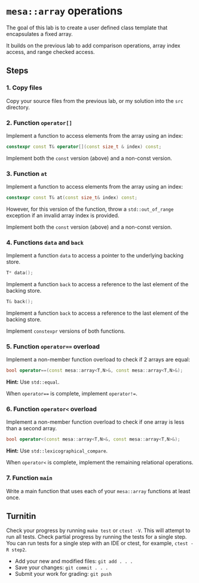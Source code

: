 # `mesa::array` operations

The goal of this lab is to create a user defined
class template that encapsulates a fixed array.

It builds on the previous lab to add comparison operations,
array index access, and range checked access.

## Steps

### 1. Copy files
Copy your source files from the previous lab,
or my solution into the `src` directory.

### 2. Function `operator[]`
Implement a function to access elements from the array using an index:

```cpp
constexpr const T& operator[](const size_t & index) const;
```

Implement both the `const` version (above) and a non-const version.

### 3. Function `at`
Implement a function to access elements from the array using an index:

```cpp
constexpr const T& at(const size_t& index) const;
```

However, for this version of the function,
throw a `std::out_of_range` exception if an invalid array index is provided. 

Implement both the `const` version (above) and a non-const version.

### 4. Functions `data` and `back`
Implement a function `data` to access a pointer to the underlying backing store.

```cpp
T* data();
```
Implement a function `back` to access a reference to the last element
of the backing store.

```cpp
T& back();
```
Implement a function `back` to access a reference to the last element
of the backing store.

Implement `constexpr` versions of both functions.

### 5. Function `operator==` overload
Implement a non-member function overload to check if 2 arrays are equal:

```cpp
bool operator==(const mesa::array<T,N>&, const mesa::array<T,N>&);
```

**Hint:** Use `std::equal`.

When `operator==` is complete, implement `operator!=`.

### 6. Function `operator<` overload
Implement a non-member function overload to check if one array is less than
a second array.

```cpp
bool operator<(const mesa::array<T,N>&, const mesa::array<T,N>&);
```

**Hint:** Use `std::lexicographical_compare`.

When `operator<` is complete, implement the remaining relational operations.


### 7. Function `main`
Write a main function that uses each of your `mesa::array` functions at least once.

## Turnitin
Check your progress by running `make test` or `ctest -V`.
This will attempt to run all tests.
Check partial progress by running the tests for a single step.
You can run tests for a single step with an IDE or ctest,
for example, `ctest -R step2`.

- Add your new and modified files: `git add . . . `
- Save your changes: `git commit . . . `
- Submit your work for grading: `git push`


